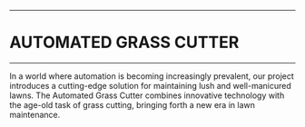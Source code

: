 ___
# AUTOMATED GRASS CUTTER
___

In a world where automation is becoming increasingly prevalent, our project introduces a cutting-edge solution for maintaining lush and well-manicured lawns. The Automated Grass Cutter combines innovative technology with the age-old task of grass cutting, bringing forth a new era in lawn maintenance.
